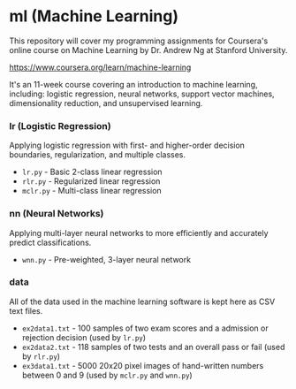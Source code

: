 # ml (Machine Learning)
This repository will cover my programming assignments for Coursera's online course on Machine Learning by Dr. Andrew Ng at Stanford University.

https://www.coursera.org/learn/machine-learning

It's an 11-week course covering an introduction to machine learning, including: logistic regression, neural networks, support vector machines, dimensionality reduction, and unsupervised learning.

### lr (Logistic Regression)
Applying logistic regression with first- and higher-order decision boundaries, regularization, and multiple classes.
* ```lr.py``` - Basic 2-class linear regression
* ```rlr.py``` - Regularized linear regression
* ```mclr.py``` - Multi-class linear regression

### nn (Neural Networks)
Applying multi-layer neural networks to more efficiently and accurately predict classifications.
* ```wnn.py``` - Pre-weighted, 3-layer neural network

### data
All of the data used in the machine learning software is kept here as CSV text files.
* ```ex2data1.txt``` - 100 samples of two exam scores and a admission or rejection decision (used by ```lr.py```)
* ```ex2data2.txt``` - 118 samples of two tests and an overall pass or fail (used by ```rlr.py```)
* ```ex3data1.txt``` - 5000 20x20 pixel images of hand-written numbers between 0 and 9 (used by ```mclr.py``` and ```wnn.py```)